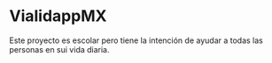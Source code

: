 # VialidappMX
Este proyecto es escolar pero tiene la intención de ayudar a todas las personas en sui vida diaria.
